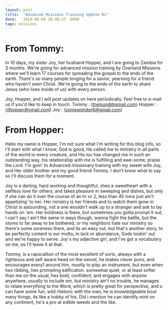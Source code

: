 ```yaml
---
layout: post
title:  "Advanced Missions Training Update 01"
date:   2019-08-08 20:48:37 -0600
tags: missions
---
```


From Tommy:
======

In 10 days, my sister Joy, her husband Hopper, and I are going to Zambia for 3 months. We're going for advanced mission training by Overland Missions where we'll learn 17 courses for spreading the gospel to the ends of the earth. There's so many people longing for a savior, yearning for a friend who haven't seen Christ. We're going to the ends of the earth to share Jesus (who lives inside of us) with every person.

Joy, Hopper, and I will post updates on here periodically. Feel free to e-mail us if you'd like to keep in touch.
Tommy : (tnelsond@gmail.com)
Hopper : (jthopper@ymail.com)
Joy : (somewonder6@gmail.com)

From Hopper:
======

Hello my name is Hopper, I'm not sure what I'm writing for this blog info, so I'll start with what I know, God is good, He called me to ministry in all parts of the world to every creature, and His luv has changed me in such an outstanding way, his relationship with me is fulfilling and awe-some, praise the Lord. I'm goin' to Advanced missionary training with my sweet wife Joy, and Her older brother and my good friend Tommy. I don't know what to say so I'll discuss them for a moment. 

Joy is a darling, hard working and thoughtful, shes a sweetheart with a selfless love for others, and takes pleasure in sweeping and dishes, but only if she can do it over the course of an hr or 2, less than 45 mins just ain't appetizing' to her. Her ministry is her friends and to watch them grow in Christ is astounding, not a one wouldn't walk up to a stranger and ask to lay hands on 'em. Her boldness is there, but sometimes you gotta prompt it out, I can't say I ain't the same in ways though, wanna fight the battle, but the stores to far away to be bothered, or my neighbors hate our ministry so there's some soreness there, and its an easy out, but that's another story, to be perfectly content is our motto, in lack or abundance, Gods lookin' out and we're happy to serve. Joy's my adjective girl, and I've got a vocabulary on me, so I'll leave it at that.

Tommy, is a rapscallion of the most excellent of sorts, always with a righteous and self aware head on the swivel, he makes clever puns, and encourages every1 around him, mostly to play an instrument, but even when hes ribbing, hes prompting edification. somewhat quiet, or at least softer than me on the usual, hes bold, confident, and engages with anyone anywhere, usually to include em, but ministry ain't no trouble, he manages to relate everything to the Word, which is pretty great for perspective, and u can have some fun, wild rhetoric with the man, he is knowledgeable bout many things, its like a hobby of his. Did i mention he can identify mint on any continent, he's a pro at edible weeds and the like.
